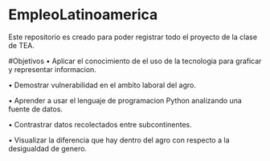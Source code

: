 # EmpleoLatinoamerica
Este repositorio es creado para poder registrar todo el proyecto de la clase de TEA. 

#Objetivos 
•	Aplicar el conocimiento de el uso de la tecnologia para graficar y representar informacion.

•	Demostrar vulnerabilidad en el ambito laboral del agro. 

•	Aprender a usar el lenguaje de programacion Python analizando una fuente de datos.

•	Contrastrar datos recolectados entre subcontinentes.

•	Visualizar la diferencia que hay dentro del agro con respecto a la desigualdad de genero.

